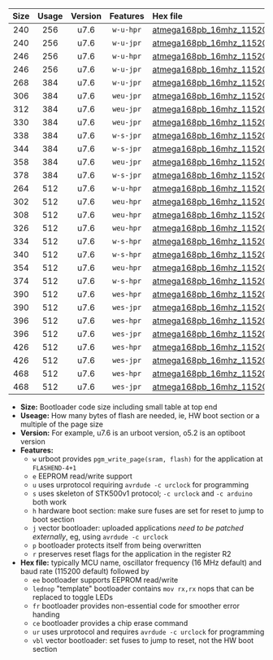 |Size|Usage|Version|Features|Hex file|
|:-:|:-:|:-:|:-:|:--|
|240|256|u7.6|`w-u-hpr`|[atmega168pb_16mhz_115200bps_ur.hex](https://raw.githubusercontent.com/stefanrueger/urboot/main//atmega168pb_16mhz_115200bps_ur.hex)|
|240|256|u7.6|`w-u-jpr`|[atmega168pb_16mhz_115200bps_ur_vbl.hex](https://raw.githubusercontent.com/stefanrueger/urboot/main//atmega168pb_16mhz_115200bps_ur_vbl.hex)|
|246|256|u7.6|`w-u-hpr`|[atmega168pb_16mhz_115200bps_lednop_ur.hex](https://raw.githubusercontent.com/stefanrueger/urboot/main//atmega168pb_16mhz_115200bps_lednop_ur.hex)|
|246|256|u7.6|`w-u-jpr`|[atmega168pb_16mhz_115200bps_lednop_ur_vbl.hex](https://raw.githubusercontent.com/stefanrueger/urboot/main//atmega168pb_16mhz_115200bps_lednop_ur_vbl.hex)|
|268|384|u7.6|`w-u-jpr`|[atmega168pb_16mhz_115200bps_lednop_fr_ur_vbl.hex](https://raw.githubusercontent.com/stefanrueger/urboot/main//atmega168pb_16mhz_115200bps_lednop_fr_ur_vbl.hex)|
|306|384|u7.6|`weu-jpr`|[atmega168pb_16mhz_115200bps_ee_ur_vbl.hex](https://raw.githubusercontent.com/stefanrueger/urboot/main//atmega168pb_16mhz_115200bps_ee_ur_vbl.hex)|
|312|384|u7.6|`weu-jpr`|[atmega168pb_16mhz_115200bps_ee_lednop_ur_vbl.hex](https://raw.githubusercontent.com/stefanrueger/urboot/main//atmega168pb_16mhz_115200bps_ee_lednop_ur_vbl.hex)|
|330|384|u7.6|`weu-jpr`|[atmega168pb_16mhz_115200bps_ee_lednop_fr_ur_vbl.hex](https://raw.githubusercontent.com/stefanrueger/urboot/main//atmega168pb_16mhz_115200bps_ee_lednop_fr_ur_vbl.hex)|
|338|384|u7.6|`w-s-jpr`|[atmega168pb_16mhz_115200bps_vbl.hex](https://raw.githubusercontent.com/stefanrueger/urboot/main//atmega168pb_16mhz_115200bps_vbl.hex)|
|344|384|u7.6|`w-s-jpr`|[atmega168pb_16mhz_115200bps_lednop_vbl.hex](https://raw.githubusercontent.com/stefanrueger/urboot/main//atmega168pb_16mhz_115200bps_lednop_vbl.hex)|
|358|384|u7.6|`weu-jpr`|[atmega168pb_16mhz_115200bps_ee_lednop_fr_ce_ur_vbl.hex](https://raw.githubusercontent.com/stefanrueger/urboot/main//atmega168pb_16mhz_115200bps_ee_lednop_fr_ce_ur_vbl.hex)|
|378|384|u7.6|`w-s-jpr`|[atmega168pb_16mhz_115200bps_lednop_fr_vbl.hex](https://raw.githubusercontent.com/stefanrueger/urboot/main//atmega168pb_16mhz_115200bps_lednop_fr_vbl.hex)|
|264|512|u7.6|`w-u-hpr`|[atmega168pb_16mhz_115200bps_lednop_fr_ur.hex](https://raw.githubusercontent.com/stefanrueger/urboot/main//atmega168pb_16mhz_115200bps_lednop_fr_ur.hex)|
|302|512|u7.6|`weu-hpr`|[atmega168pb_16mhz_115200bps_ee_ur.hex](https://raw.githubusercontent.com/stefanrueger/urboot/main//atmega168pb_16mhz_115200bps_ee_ur.hex)|
|308|512|u7.6|`weu-hpr`|[atmega168pb_16mhz_115200bps_ee_lednop_ur.hex](https://raw.githubusercontent.com/stefanrueger/urboot/main//atmega168pb_16mhz_115200bps_ee_lednop_ur.hex)|
|326|512|u7.6|`weu-hpr`|[atmega168pb_16mhz_115200bps_ee_lednop_fr_ur.hex](https://raw.githubusercontent.com/stefanrueger/urboot/main//atmega168pb_16mhz_115200bps_ee_lednop_fr_ur.hex)|
|334|512|u7.6|`w-s-hpr`|[atmega168pb_16mhz_115200bps.hex](https://raw.githubusercontent.com/stefanrueger/urboot/main//atmega168pb_16mhz_115200bps.hex)|
|340|512|u7.6|`w-s-hpr`|[atmega168pb_16mhz_115200bps_lednop.hex](https://raw.githubusercontent.com/stefanrueger/urboot/main//atmega168pb_16mhz_115200bps_lednop.hex)|
|354|512|u7.6|`weu-hpr`|[atmega168pb_16mhz_115200bps_ee_lednop_fr_ce_ur.hex](https://raw.githubusercontent.com/stefanrueger/urboot/main//atmega168pb_16mhz_115200bps_ee_lednop_fr_ce_ur.hex)|
|374|512|u7.6|`w-s-hpr`|[atmega168pb_16mhz_115200bps_lednop_fr.hex](https://raw.githubusercontent.com/stefanrueger/urboot/main//atmega168pb_16mhz_115200bps_lednop_fr.hex)|
|390|512|u7.6|`wes-hpr`|[atmega168pb_16mhz_115200bps_ee.hex](https://raw.githubusercontent.com/stefanrueger/urboot/main//atmega168pb_16mhz_115200bps_ee.hex)|
|390|512|u7.6|`wes-jpr`|[atmega168pb_16mhz_115200bps_ee_vbl.hex](https://raw.githubusercontent.com/stefanrueger/urboot/main//atmega168pb_16mhz_115200bps_ee_vbl.hex)|
|396|512|u7.6|`wes-hpr`|[atmega168pb_16mhz_115200bps_ee_lednop.hex](https://raw.githubusercontent.com/stefanrueger/urboot/main//atmega168pb_16mhz_115200bps_ee_lednop.hex)|
|396|512|u7.6|`wes-jpr`|[atmega168pb_16mhz_115200bps_ee_lednop_vbl.hex](https://raw.githubusercontent.com/stefanrueger/urboot/main//atmega168pb_16mhz_115200bps_ee_lednop_vbl.hex)|
|426|512|u7.6|`wes-hpr`|[atmega168pb_16mhz_115200bps_ee_lednop_fr.hex](https://raw.githubusercontent.com/stefanrueger/urboot/main//atmega168pb_16mhz_115200bps_ee_lednop_fr.hex)|
|426|512|u7.6|`wes-jpr`|[atmega168pb_16mhz_115200bps_ee_lednop_fr_vbl.hex](https://raw.githubusercontent.com/stefanrueger/urboot/main//atmega168pb_16mhz_115200bps_ee_lednop_fr_vbl.hex)|
|468|512|u7.6|`wes-hpr`|[atmega168pb_16mhz_115200bps_ee_lednop_fr_ce.hex](https://raw.githubusercontent.com/stefanrueger/urboot/main//atmega168pb_16mhz_115200bps_ee_lednop_fr_ce.hex)|
|468|512|u7.6|`wes-jpr`|[atmega168pb_16mhz_115200bps_ee_lednop_fr_ce_vbl.hex](https://raw.githubusercontent.com/stefanrueger/urboot/main//atmega168pb_16mhz_115200bps_ee_lednop_fr_ce_vbl.hex)|

- **Size:** Bootloader code size including small table at top end
- **Useage:** How many bytes of flash are needed, ie, HW boot section or a multiple of the page size
- **Version:** For example, u7.6 is an urboot version, o5.2 is an optiboot version
- **Features:**
  + `w` urboot provides `pgm_write_page(sram, flash)` for the application at `FLASHEND-4+1`
  + `e` EEPROM read/write support
  + `u` uses urprotocol requiring `avrdude -c urclock` for programming
  + `s` uses skeleton of STK500v1 protocol; `-c urclock` and `-c arduino` both work
  + `h` hardware boot section: make sure fuses are set for reset to jump to boot section
  + `j` vector bootloader: uploaded applications *need to be patched externally*, eg, using `avrdude -c urclock`
  + `p` bootloader protects itself from being overwritten
  + `r` preserves reset flags for the application in the register R2
- **Hex file:** typically MCU name, oscillator frequency (16 MHz default) and baud rate (115200 default) followed by
  + `ee` bootloader supports EEPROM read/write
  + `lednop` "template" bootloader contains `mov rx,rx` nops that can be replaced to toggle LEDs
  + `fr` bootloader provides non-essential code for smoother error handing
  + `ce` bootloader provides a chip erase command
  + `ur` uses urprotocol and requires `avrdude -c urclock` for programming
  + `vbl` vector bootloader: set fuses to jump to reset, not the HW boot section
